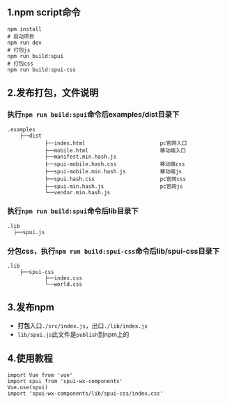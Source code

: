 ## 1.npm script命令
```
npm install
# 启动项目
npm run dev 
# 打包js
npm run build:spui
# 打包css
npm run build:spui-css
```

## 2.发布打包，文件说明

### 执行`npm run build:spui`命令后examples/dist目录下
```
.examples
    ├──dist
            ├──index.html                        pc官网入口
            ├──mobile.html                       移动端入口
            ├──manifest.min.hash.js
            ├──spui-mobile.hash.css              移动端css
            ├──spui-mobile.min.hash.js           移动端js
            ├──spui.hash.css                     pc官网css
            ├──spui.min.hash.js                  pc官网js
            └──vendor.min.hash.js
```
### 执行`npm run build:spui`命令后lib目录下
```
.lib
  ├──spui.js
```
### 分包css，执行`npm run build:spui-css`命令后lib/spui-css目录下
```
.lib
    ├──spui-css
            ├──index.css                    
            └──world.css
```

## 3.发布npm 

- **打包**入口`./src/index.js`，出口`./lib/index.js`
- `lib/spui.js`此文件是`publish`到npm上的

## 4.使用教程

```
import Vue from 'vue'
import spui from 'spui-wx-components'
Vue.use(spui)
import 'spui-wx-components/lib/spui-css/index.css'
```